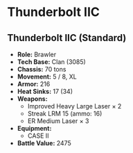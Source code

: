 # Thunderbolt IIC
## Thunderbolt IIC (Standard)
- **Role:** Brawler
- **Tech Base:** Clan (3085)
- **Chassis:** 70 tons
- **Movement:** 5 / 8, XL
- **Armor:** 216
- **Heat Sinks:** 17 (34)
- **Weapons:**
  - Improved Heavy Large Laser × 2
  - Streak LRM 15 (ammo: 16)
  - ER Medium Laser × 3
- **Equipment:**
  - CASE II
- **Battle Value:** 2475

